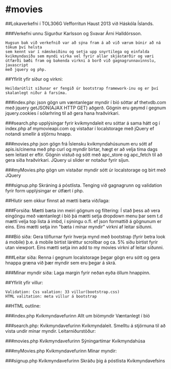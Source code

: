 #movies
======

##Lokaverkefni í TOL306G Vefforritun Haust 2013 við Háskóla Íslands.

###Verkefni unnu Sigurður Karlsson og Svavar Árni Halldórsson.

    Hugsun bak við verkefnið var að sýna fram á að við værum búnir að ná tökum því helsta
    sem kennt var í námskeiðinu og setja upp snyrtilega og einfalda 
    kvikmyndasíðu sem myndi virka vel fyrir allar skjástærðir og væri
    útfærði bæði fram og bakenda virkni á borð við gagnagrunnavinnslu, javascript 
    með jquery og php.


##Yfirlit yfir síður og virkni:

    Heildarútlit síðunar er fengið úr bootstrap framework-inu og er því
    skalanlegt niður á farsíma.

###index.php: 
    json gögn um væntanlegar myndir í bíó sóttar af thetvdb.com með 
    jquery  getJSON(AJAX HTTP GET) aðgerð. 
    Gögnin eru geymd í gegnum jquery.cookies í sólarhring til að gera hana hraðvirkari.

###search.php
    upplýsingar fyrir kvikmyndaleit eru sóttar á sama hátt og í index.php af 
    mymovieapi.com og vistaðar í localstorage með jQuery ef notandi smellir á stjörnu hnapp.

###movies.php
    json gögn frá Íslensku kvikmyndahúsunum eru sótt af apis.is/cinema með php curl og myndir birtar, hægt er að velja tíma dags sem leitast er eftir. Gögnin vistuð og sótt með apc_store og apc_fetch til að gera síða hraðvirkari. 
    JQuery ui slider er notaður fyrir síjun.

###myMovies.php
    gögn um vistaðar myndir sótt úr localstorage og birt með JQuery

###signup.php
    Skráning á póstlista.
    Tenging við gagnagrunn og validation fyrir form upplýsingar er útfært í php.


##Hlutir sem okkur finnst að mætti bæta við/laga:

###Forsíða:
	Mætti bæta inn meiri gögnum og filtering:
    Í stað þess að vera eingöngu með væntanlegt í bíó þá mætti setja dropdown 
    menu þar sem t.d mætti velja top lista á imbd, í sýningu 
    o.fl. ef json formattið á gögnunum er eins.
	Eins mætti setja inn "bæta í mínar myndir" virkni af leitar síðunni.

###Bíó síða: 
    Gera töflurnar fyrir hverja mynd með bootstrap
    (fyrir betra look á mobile) þ.e. á mobile birtist 
    láréttur scrollbar og ca. 5% síðu birtist fyrir utan viewport.
    Eins mætti setja inn add to my movies virkni af leitar síðunni.

###Leitar síða:
    Renna í gegnum localstorage þegar gögn eru sótt og gera hnappa 
    græna við þær myndir sem eru þegar á skrá.

###Mínar myndir síða:
	Laga margin fyrir neðan eyða öllum hnappinn.


##Yfirlit yfir villur:

    Validation: Css valation: 33 villur(bootstrap.css)
    HTML valitation: meta villur á bootstrap

##HTML outline:

###index.php
    Kvikmyndavefurinn
        Allt um bíómyndir
        Væntanlegt í bíó

###search.php: 
    Kvikmyndavefurinn
        Kvikmyndaleit. Smelltu á stjörnuna til að vista undir mínar myndir.
            Leitarniðurstöður:

###movies.php
    Kvikmyndavefurinn
        Sýningartímar Kvikmyndahúsa

###myMovies.php
    Kvikmyndavefurinn
        Mínar myndir:

###signup.php
    Kvikmyndavefurinn
        Skráðu þig á póstlista Kvikmyndavefsins


